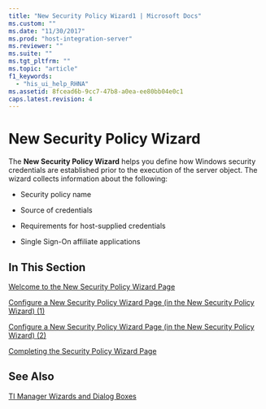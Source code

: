 ```yaml
---
title: "New Security Policy Wizard1 | Microsoft Docs"
ms.custom: ""
ms.date: "11/30/2017"
ms.prod: "host-integration-server"
ms.reviewer: ""
ms.suite: ""
ms.tgt_pltfrm: ""
ms.topic: "article"
f1_keywords: 
  - "his_ui_help_RHNA"
ms.assetid: 8fcead6b-9cc7-47b8-a0ea-ee80bb04e0c1
caps.latest.revision: 4
---
```

# New Security Policy Wizard
The **New Security Policy Wizard** helps you define how Windows security credentials are established prior to the execution of the server object. The wizard collects information about the following:  
  
-   Security policy name  
  
-   Source of credentials  
  
-   Requirements for host-supplied credentials  
  
-   Single Sign-On affiliate applications  
  
## In This Section  
 [Welcome to the New Security Policy Wizard Page](../core/welcome-to-the-new-security-policy-wizard-page2.md)  
  
 [Configure a New Security Policy Wizard Page (in the New Security Policy Wizard) (1)](../core/24c9f2b4-6ee6-4e5a-9dad-f280a18c256b.md)  
  
 [Configure a New Security Policy Wizard Page (in the New Security Policy Wizard) (2)](../core/34c3c055-8d8f-40bd-b8c3-dd6a7b633641.md)  
  
 [Completing the Security Policy Wizard Page](../core/completing-the-security-policy-wizard-page2.md)  
  
## See Also  
 [TI Manager Wizards and Dialog Boxes](../core/ti-manager-wizards-and-dialog-boxes2.md)